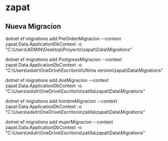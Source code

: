 # zapat

## Nueva Migracion

dotnet ef migrations add PreOrdenMigracion --context zapat.Data.ApplicationDbContext -o "C:\Users\ADMIN\Desktop\Proyecto\zapat\Data\Migrations"

dotnet ef migrations add PostgressMigracion --context zapat.Data.ApplicationDbContext -o "C:\Users\edutr\OneDrive\Escritorio\Ultima version\zapat\Data\Migrations"

dotnet ef migrations add dosMigracion --context zapat.Data.ApplicationDbContext -o "C:\Users\edutr\OneDrive\Escritorio\zatilla\zapat\Data\Migrations"

dotnet ef migrations add hombreMigracion --context zapat.Data.ApplicationDbContext -o "C:\Users\edutr\OneDrive\Escritorio\zatilla\zapat\Data\Migrations"

dotnet ef migrations add mujerMigracion --context zapat.Data.ApplicationDbContext -o "C:\Users\edutr\OneDrive\Escritorio\zatilla\zapat\Data\Migrations"